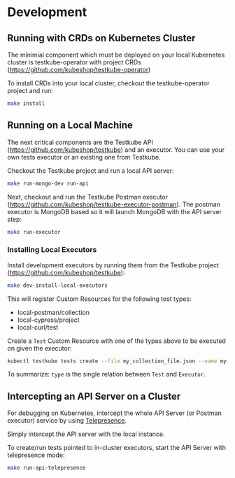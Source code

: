 # Development

## **Running with CRDs on Kubernetes Cluster**

The minimial component which must be deployed on your local Kubernetes cluster is testkube-operator with project CRDs (<https://github.com/kubeshop/testkube-operator>)

To install CRDs into your local cluster, checkout the testkube-operator project and run:

```sh
make install 
```

## **Running on a Local Machine**

The next critical components are the Testkube API (<https://github.com/kubeshop/testkube>) and an executor. You can use your own tests executor or an existing one from Testkube.

Checkout the Testkube project and run a local API server:

```sh
make run-mongo-dev run-api
```

Next, checkout and run the Testkube Postman executor (<https://github.com/kubeshop/testkube-executor-postman>). The postman executor is MongoDB based so it will launch MongoDB with the API server step:

```sh
make run-executor
```

### **Installing Local Executors**

Install development executors by running them from the Testkube project (<https://github.com/kubeshop/testkube>):

```sh
make dev-install-local-executors
```

This will register Custom Resources for the following test types:

- local-postman/collection
- local-cypress/project
- local-curl/test

Create a `Test` Custom Resource with one of the types above to be executed on given the executor:

```sh
kubectl testkube tests create --file my_collection_file.json --name my-test-name --type local-postman/collection
```

To summarize: `type` is the single relation between `Test` and `Executor`.

## **Intercepting an API Server on a Cluster**

For debugging on Kubernetes, intercept the whole API Server (or Postman executor) service
by using [Telepresence](https://telepresence.io).

Simply intercept the API server with the local instance.

To create/run tests pointed to in-cluster executors, start the API Server with telepresence mode:

```sh
make run-api-telepresence
```

